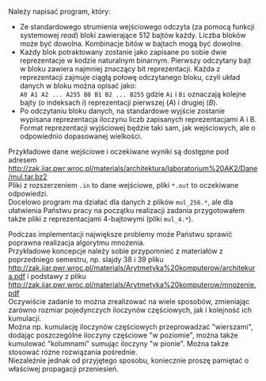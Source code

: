 Należy napisać program, który:
* Ze standardowego strumienia wejściowego odczyta (za pomocą funkcji systemowej _read_) bloki zawierające 512 bajtów każdy. Liczba bloków może być dowolna. Kombinacje bitów w bajtach mogą być dowolne.
* Każdy blok potraktowany zostanie jako zapisane po sobie dwie reprezentacje w kodzie naturalnym binarnym. Pierwszy odczytany bajt w bloku zawiera najmniej znaczący bit reprezentacji. Każda z reprezentacji zajmuje ciągłą połowę odczytanego bloku, czyli układ danych w bloku można opisać jako:  
`A0 A1 A2 ... A255 B0 B1 B2 ... B255`
gdzie `Ai` i `Bi` oznaczają kolejne bajty (o indeksach _i_) reprezentacji pierwszej (_A_) i drugiej (_B_).
* Po odczytaniu bloku danych, na standardowe wyjście zostanie wypisana reprezentacja iloczynu liczb zapisanych reprezentacjami A i B. Format reprezentacji wyjściowej będzie taki sam, jak wejściowych, ale o odpowiednio dopasowanej wielkości.


Przykładowe dane wejściowe i oczekiwane wyniki są dostępne pod adresem http://zak.iiar.pwr.wroc.pl/materials/architektura/laboratorium%20AK2/Dane/mul.tar.bz2  
Pliki z rozszerzeniem `.in` to dane wejściowe, pliki `*.out` to oczekiwane odpowiedzi.  
Docelowo program ma działać dla danych z plików `mul_256.*`, ale dla ułatwienia Państwu pracy na początku realizacji zadania przygotowałem także pliki z reprezentacjami 4-bajtowymi (pliki `mul_4.*`).

Podczas implementacji największe problemy może Państwu sprawić poprawna realizacja algorytmu mnożenia.  
Przykładowe koncepcje należy sobie przypomnieć z materiałów z poprzedniego semestru, np. slajdy 38 i 39 pliku http://zak.iiar.pwr.wroc.pl/materials/Arytmetyka%20komputerow/architekura.pdf i podstawy z pliku http://zak.iiar.pwr.wroc.pl/materials/Arytmetyka%20komputerow/mnozenie.pdf  
Oczywiście zadanie to można zrealizować na wiele sposobów, zmieniając zarówno rozmiar pojedynczych iloczynów częściowych, jak i kolejność ich kumulacji.  
Można np. kumulację iloczynów częściowych przeprowadzać "wierszami", dodając poszczególne iloczyny częściowe "w poziomie", można także kumulować "kolumnami" sumując iloczyny "w pionie". Można także stosować różne rozwiązania pośrednie.  
Niezależnie jednak od przyjętego sposobu, koniecznie proszę pamiętać o właściwej propagacji przeniesień.
